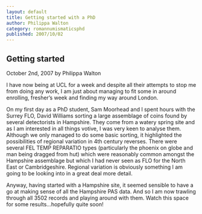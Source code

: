 ```yaml
---
layout: default
title: Getting started with a PhD
author: Philippa Walton
category: romannumismaticsphd
published: 2007/10/02
---
```


Getting started
---------------

October 2nd, 2007 by Philippa Walton

I have now being at UCL for a week and despite all their attempts to stop me from doing any work, I am just about managing to fit some in around enrolling, fresher’s week and finding my way around London.

On my first day as a PhD student, Sam Moorhead and I spent hours with the Surrey FLO, David Williams sorting a large assemblage of coins found by several detectorists in Hampshire. They come from a watery spring site and as I am interested in all things votive, I was very keen to analyse them. Although we only managed to do some basic sorting, it highlighted the possibilities of regional variation in 4th century reverses. There were several FEL TEMP REPARATIO types (particularly the phoenix on globe and man being dragged from hut) which were reasonably common amongst the Hampshire assemblage but which I had never seen as FLO for the North East or Cambridgeshire. Regional variation is obviously something I am going to be looking into in a great deal more detail.

Anyway, having started with a Hampshire site, it seemed sensible to have a go at making sense of all the Hampshire PAS data. And so I am now trawling through all 3502 records and playing around with them. Watch this space for some results…hopefully quite soon!
